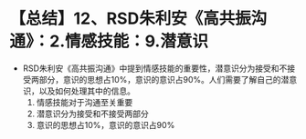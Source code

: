 # 【总结】12、RSD朱利安《高共振沟通》：2.情感技能：9.潜意识

-   RSD朱利安《高共振沟通》中提到情感技能的重要性，潜意识分为接受和不接受两部分，意识的思想占10%，意识的意识占90%。人们需要了解自己的潜意识，以及如何处理其中的信息。
    1.  情感技能对于沟通至关重要
    2.  潜意识分为接受和不接受两部分
    3.  意识的思想占10%，意识的意识占90%